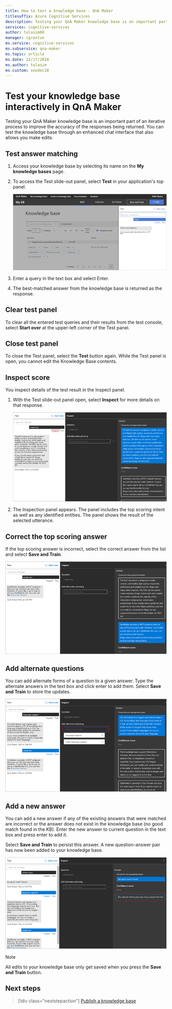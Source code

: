 ```yaml
---
title: How to test a knowledge base - QnA Maker
titlesuffix: Azure Cognitive Services 
description: Testing your QnA Maker knowledge base is an important part of an iterative process to improve the accuracy of the responses being returned. You can test the knowledge base through an enhanced chat interface that also allows you make edits.
services: cognitive-services
author: tulasim88
manager: cgronlun
ms.service: cognitive-services
ms.subservice: qna-maker
ms.topic: article
ms.date: 12/17/2018
ms.author: tulasim
ms.custom: seodec18
---
```

# Test your knowledge base interactively in QnA Maker

Testing your QnA Maker knowledge base is an important part of an iterative process to improve the accuracy of the responses being returned. You can test the knowledge base through an enhanced chat interface that also allows you make edits.

## Test answer matching

1.  Access your knowledge base by selecting its name on the **My knowledge bases** page.
2.  To access the Test slide-out panel, select **Test** in your application's top panel.

    ![Access Test panel](../media/qnamaker-how-to-test-kb/access-test.png)

3.  Enter a query in the text box and select Enter.

4.  The best-matched answer from the knowledge base is returned as the response.

## Clear test panel

To clear all the entered test queries and their results from the test console, select **Start over** at the upper-left corner of the Test panel.

## Close test panel

To close the Test panel, select the **Test** button again. While the Test panel is open, you cannot edit the Knowledge Base contents.

## Inspect score

You inspect details of the test result in the Inspect panel.

1.  With the Test slide-out panel open, select **Inspect** for more details on that response.

    ![Inspect responses](../media/qnamaker-how-to-test-kb/inspect.png)

2.  The Inspection panel appears. The panel includes the top scoring intent as well as any identified entities. The panel shows the result of the selected utterance.

## Correct the top scoring answer

If the top scoring answer is incorrect, select the correct answer from the list and select **Save and Train**.

![Correct the top scoring answer](../media/qnamaker-how-to-test-kb/choose-answer.png)

## Add alternate questions

You can add alternate forms of a question to a given answer. Type the alternate answers in the text box and click enter to add them. Select **Save and Train** to store the updates.

![Add alternate questions](../media/qnamaker-how-to-test-kb/add-alternate-question.png)

## Add a new answer

You can add a new answer if any of the existing answers that were matched are incorrect or the answer does not exist in the knowledge base (no good match found in the KB). Enter the new answer to current question in the text box and press enter to add it. 

Select **Save and Train** to persist this answer. A new question-answer pair has now been added to your knowledge base.

![Add new question and answer pair](../media/qnamaker-how-to-test-kb/add-answer.png)

> [!NOTE]
> All edits to your knowledge base only get saved when you press the **Save and Train** button.

## Next steps

> [!div class="nextstepaction"]
> [Publish a knowledge base](./publish-knowledge-base.md)
